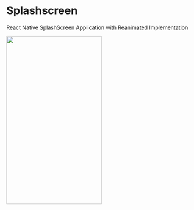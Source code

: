 # Splashscreen
React Native SplashScreen Application with Reanimated Implementation

<img src="Splashscreen-1.gif" width="250" height="440" />
